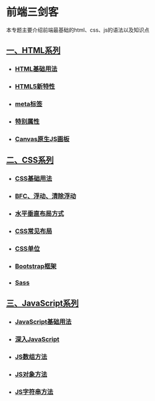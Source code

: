 # 前端三剑客

本专题主要介绍前端最基础的html、css、js的语法以及知识点

## [一、HTML系列](../../html/)

- ### [HTML基础用法](../../html/HTML.html)

- ### [HTML5新特性](../../html/HTML5.html)

- ### [meta标签](../../html/meta.html)

- ### [特别属性](../../html/special.html)

- ### [Canvas原生JS画板](../../html/Canvas.html)

## [二、CSS系列](../../css/)

- ### [CSS基础用法](../../css/CSS.html)

- ### [BFC、浮动、清除浮动](../../css/BFC.html)

- ### [水平垂直布局方式](../../css/horizontal-vertical.html)

- ### [CSS常见布局](../../css/Layout.html)

- ### [CSS单位](../../css/Unit.html)

- ### [Bootstrap框架](../../css/Bootstrap.html)

- ### [Sass](../../css/Sass.html)

## [三、JavaScript系列](../../js/)

- ### [JavaScript基础用法](../../js/JavaScript.html)

- ### [深入JavaScript](../../js/JS-Depth.html)

- ### [JS数组方法](../../js/JS-Array.html)

- ### [JS对象方法](../../js/JS-Object.html)

- ### [JS字符串方法](../../js/JS-String.html)